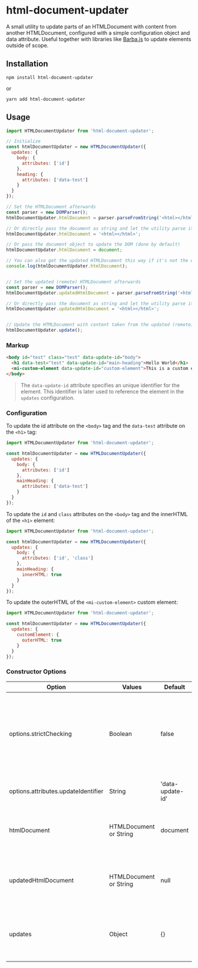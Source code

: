 # html-document-updater
A small utility to update parts of an HTMLDocument with content from another HTMLDocument, configured with a simple configuration object and data attribute. Useful together with libraries like [Barba.js](https://github.com/barbajs/barba) to update elements outside of scope.

## Installation
```console
npm install html-document-updater
```
or
```console
yarn add html-document-updater
```

## Usage

```js
import HTMLDocumentUpdater from 'html-document-updater';

// Initialize
const htmlDocumentUpdater = new HTMLDocumentUpdater({
  updates: {
    body: {
      attributes: ['id']
    },
    heading: {
      attributes: ['data-test']
    }
  }
});

// Set the HTMLDocument afterwards
const parser = new DOMParser();
htmlDocumentUpdater.htmlDocument = parser.parseFromString('<html></html>', 'text/html');

// Or directly pass the document as string and let the utility parse it for you
htmlDocumentUpdater.htmlDocument = '<html></html>';

// Or pass the document object to update the DOM (done by default)
htmlDocumentUpdater.htmlDocument = document;

// You can also get the updated HTMLDocument this way if it's not the document object (after calling the update function)
console.log(htmlDocumentUpdater.htmlDocument);


// Set the updated (remote) HTMLDocument afterwards
const parser = new DOMParser();
htmlDocumentUpdater.updatedHtmlDocument = parser.parseFromString('<html></html>', 'text/html');

// Or directly pass the document as string and let the utility parse it for you
htmlDocumentUpdater.updatedHtmlDocument = '<html></html>';


// Update the HTMLDocument with content taken from the updated (remote) HTMLDocument
htmlDocumentUpdater.update();
```

### Markup

```html
<body id="test" class="test" data-update-id="body">
  <h1 data-test="test" data-update-id="main-heading">Hello World</h1>
  <mi-custom-element data-update-id="custom-element">This is a custom element.</mi-custom-element>
</body>
```
> The `data-update-id` attribute specifies an unique identifier for the element. This identifier is later used to reference the element in the `updates` configuration.

### Configuration

To update the id attribute on the `<body>` tag and the `data-test` attribute on the `<h1>` tag:

```js
import HTMLDocumentUpdater from 'html-document-updater';

const htmlDocumentUpdater = new HTMLDocumentUpdater({
  updates: {
    body: {
      attributes: ['id']
    },
    mainHeading: {
      attributes: ['data-test']
    }
  }
});
```

To update the `id` and `class` attributes on the `<body>` tag and the innerHTML of the `<h1>` element:

```js
import HTMLDocumentUpdater from 'html-document-updater';

const htmlDocumentUpdater = new HTMLDocumentUpdater({
  updates: {
    body: {
      attributes: ['id', 'class']
    },
    mainHeading: {
      innerHTML: true
    }
  }
});
```

To update the outerHTML of the `<mi-custom-element>` custom element:

```js
import HTMLDocumentUpdater from 'html-document-updater';

const htmlDocumentUpdater = new HTMLDocumentUpdater({
  updates: {
    customElement: {
      outerHTML: true
    }
  }
});
```

### Constructor Options

| Option | Values | Default | Description |
| --- | --- | --- | --- |
| options.strictChecking | Boolean | false | Strictly check if elements exist in both HTMLDocuments and if a configuration exists for an update identifier. Throw error if that's not the case. |
| options.attributes.updateIdentifier | String | 'data-update-id' | Data attribute used for the update identifier of an element. |
| htmlDocument | HTMLDocument or String | document | The HTMLDocument. This is the HTMLDocument that gets updated. |
| updatedHtmlDocument | HTMLDocument or String | null | The updated HTMLDocument. This is the HTMLDocument the updates for the above one are taken from. |
| updates | Object | {} | The object to configure the updates to be done. See the examples above for possible options. |
